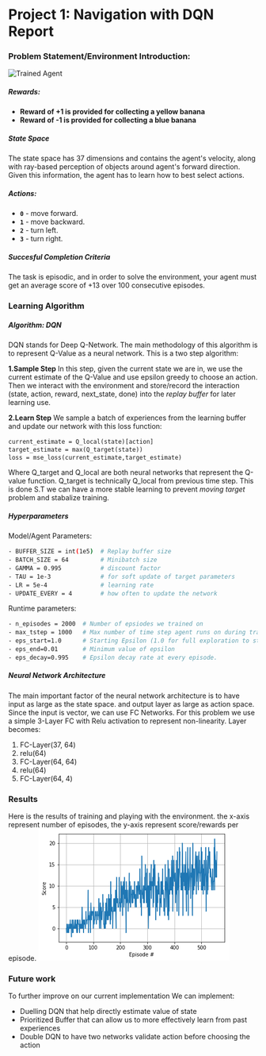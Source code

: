 [//]: # (Image References)

[image1]: https://user-images.githubusercontent.com/10624937/42135619-d90f2f28-7d12-11e8-8823-82b970a54d7e.gif "Trained Agent"

# Project 1: Navigation with DQN Report

### Problem Statement/Environment Introduction:

![Trained Agent][image1]

##### Rewards:
- **Reward of +1 is provided for collecting a yellow banana**
- **Reward of -1 is provided for collecting a blue banana**

##### State Space
The state space has 37 dimensions and contains the agent's velocity, along with ray-based perception of objects around agent's forward direction.  Given this information, the agent has to learn how to best select actions.

##### Actions:
- **`0`** - move forward.
- **`1`** - move backward.
- **`2`** - turn left.
- **`3`** - turn right.

##### Succesful Completion Criteria
The task is episodic, and in order to solve the environment, your agent must get an average score of +13 over 100 consecutive episodes.

### Learning Algorithm 

##### Algorithm: DQN
DQN stands for Deep Q-Network. The main methodology of this algorithm is to represent Q-Value as a neural network. This is a two step algorithm:

**1.Sample Step**
In this step, given the current state we are in, we use the current estimate of the Q-Value and use epsilon greedy to choose an action. Then we interact with the environment and store/record the interaction (state, action, reward, next\_state, done) into the <em>replay buffer</em> for later learning use.

**2.Learn Step**
We sample a batch of experiences from the learning buffer and update our network with this loss function:
```
current_estimate = Q_local(state)[action]
target_estimate = max(Q_target(state))
loss = mse_loss(current_estimate,target_estimate)
```
Where Q\_target and Q\_local are both neural networks that represent the Q-value function. Q\_target is technically Q\_local from previous time step. This is done S.T we can have a more stable learning to prevent <em>moving target</em> problem and stabalize training. 
##### Hyperparameters

Model/Agent Parameters:
```bash
- BUFFER_SIZE = int(1e5)  # Replay buffer size
- BATCH_SIZE = 64         # Minibatch size
- GAMMA = 0.995           # discount factor
- TAU = 1e-3              # for soft update of target parameters
- LR = 5e-4               # learning rate 
- UPDATE_EVERY = 4        # how often to update the network
```

Runtime parameters:
```bash
- n_episodes = 2000  # Number of epsiodes we trained on
- max_tstep = 1000   # Max number of time step agent runs on during training
- eps_start=1.0      # Starting Epsilon (1.0 for full exploration to start)
- eps_end=0.01       # Minimum value of epsilon
- eps_decay=0.995    # Epsilon decay rate at every episode.
```
##### Neural Network Architecture
The main important factor of the neural network architecture is to have input as large as the state space.
and output layer as large as action space. Since the input is vector, we can use FC Networks. For this problem we use a simple 3-Layer FC with Relu activation to represent non-linearity.
Layer becomes:

1. FC-Layer(37, 64)
2. relu(64)
3. FC-Layer(64, 64)
4. relu(64)
5. FC-Layer(64, 4)

### Results
Here is the results of training and playing with the environment. the x-axis represent number of episodes, the y-axis represent score/rewards per episode.
![alt text](train_plot.png "Training Plot")


### Future work
To further improve on our current implementation We can implement:
- Duelling DQN that help directly estimate value of state
- Prioritized Buffer that can allow us to more effectively learn from past experiences
- Double DQN to have two networks validate action before choosing the action


